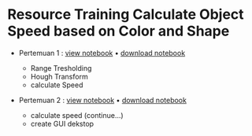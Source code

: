 # Resource Training Calculate Object Speed based on Color and Shape

- Pertemuan 1 : [view notebook](https://github.com/Muhammad-Yunus/Materi-Training/blob/main/D.%20Measure%20Speed%20-%20OpenCV/Pertemuan_1/Pertemuan%201.ipynb) • [download notebook](https://github.com/Muhammad-Yunus/Materi-Training/raw/main/D.%20Measure%20Speed%20-%20OpenCV/Pertemuan_1/Pertemuan_1.zip)
    - Range Tresholding
    - Hough Transform
    - calculate Speed
    
    
- Pertemuan 2 : [view notebook](https://github.com/Muhammad-Yunus/Materi-Training/blob/main/D.%20Measure%20Speed%20-%20OpenCV/Pertemuan_2/Pertemuan%202.ipynb) • [download notebook](https://github.com/Muhammad-Yunus/Materi-Training/raw/main/D.%20Measure%20Speed%20-%20OpenCV/Pertemuan_2/Pertemuan_2.zip)
    - calculate speed (continue...)
    - create GUI dekstop
    
